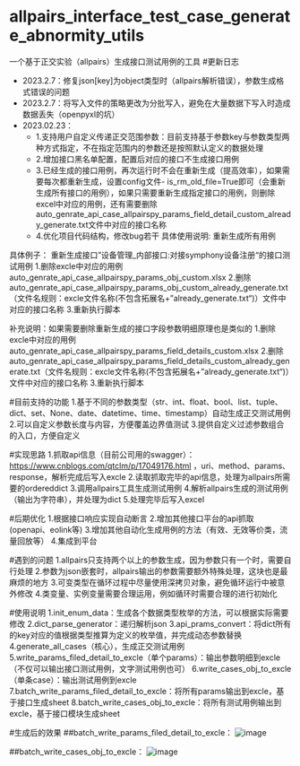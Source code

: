 # allpairs_interface_test_case_generate_abnormity_utils
一个基于正交实验（allpairs）生成接口测试用例的工具
#更新日志
- 2023.2.7：修复json[key]为object类型时（allpairs解析错误），参数生成格式错误的问题
- 2023.2.7：将写入文件的策略更改为分批写入，避免在大量数据下写入时造成数据丢失（openpyxl的坑）
- 2023.02.23：
	- 1.支持用户自定义传递正交范围参数：目前支持基于参数key与参数类型两种方式指定，不在指定范围内的参数还是按照默认定义的数据处理
	- 2.增加接口黑名单配置，配置后对应的接口不生成接口用例
	- 3.已经生成的接口用例，再次运行时不会在重新生成（提高效率），如果需要每次都重新生成，设置config文件- is_rm_old_file=True即可（会重新生成所有接口的用例），如果只需要重新生成指定接口的用例，则删除excel中对应的用例，还有需要删除auto_genrate_api_case_allpairspy_params_field_detail_custom_already_generate.txt文件中对应的接口名称
	- 4.优化项目代码结构，修改bug若干
具体使用说明:
重新生成所有用例


具体例子： 重新生成接口”设备管理_内部接口:对接symphony设备注册“的接口测试用例
1.删除excle中对应的用例auto_genrate_api_case_allpairspy_params_obj_custom.xlsx
2.删除auto_genrate_api_case_allpairspy_params_obj_custom_already_generate.txt（文件名规则：excle文件名称(不包含拓展名+”already_generate.txt“)）文件中对应的接口名称
3.重新执行脚本

补充说明：如果需要删除重新生成的接口字段参数明细原理也是类似的
1.删除excle中对应的用例auto_genrate_api_case_allpairspy_params_field_details_custom.xlsx
2.删除auto_genrate_api_case_allpairspy_params_field_details_custom_already_generate.txt（文件名规则：excle文件名称(不包含拓展名+”already_generate.txt“)）文件中对应的接口名称
3.重新执行脚本



#目前支持的功能
1.基于不同的参数类型（str、int、float、bool、list、tuple、dict、set、None、date、datetime、time、timestamp）自动生成正交测试用例
2.可以自定义参数长度与内容，方便覆盖边界值测试
3.提供自定义过滤参数组合的入口，方便自定义

#实现思路
1.抓取api信息（目前公司用的swagger）： https://www.cnblogs.com/qtclm/p/17049176.html ，uri、method、params、response，解析完成后写入excle
2.读取抓取完毕的api信息，处理为allpairs所需要的ordereddict
3.调用allpairs工具生成测试用例
4.解析allpairs生成的测试用例（输出为字符串），并处理为dict
5.处理完毕后写入excel


#后期优化
1.根据接口响应实现自动断言
2.增加其他接口平台的api抓取(openapi、eolink等)
3.增加其他自动化生成用例的方法（有效、无效等价类，流量回放等）
4.集成到平台

#遇到的问题
1.allpairs只支持两个以上的参数生成，因为参数只有一个时，需要自行处理
2.参数为json嵌套时，allpairs输出的参数需要额外特殊处理，这块也是最麻烦的地方
3.可变类型在循环过程中尽量使用深拷贝对象，避免循环运行中被意外修改
4.类变量、实例变量需要合理运用，例如循环时需要合理的进行初始化

#使用说明
1.init_enum_data：生成各个数据类型枚举的方法，可以根据实际需要修改
2.dict_parse_generator：递归解析json
3.api_prams_convert：将dict所有的key对应的值根据类型推算为定义的枚举值，并完成动态参数替换
4.generate_all_cases（核心），生成正交测试用例
5.write_params_filed_detail_to_excle（单个params）：输出参数明细到excle（不仅可以输出接口测试用例，文字测试用例也可）
6.write_cases_obj_to_excle（单条case）：输出测试用例到excle
7.batch_write_params_filed_detail_to_excle：将所有params输出到excle，基于接口生成sheet
8.batch_write_cases_obj_to_excle：将所有测试用例输出到excle，基于接口模块生成sheet

#生成后的效果
##batch_write_params_filed_detail_to_excle：
![image](https://img2023.cnblogs.com/blog/1357367/202301/1357367-20230131152244372-1543690842.png)


##batch_write_cases_obj_to_excle：
![image](https://img2023.cnblogs.com/blog/1357367/202301/1357367-20230131152107805-1827420595.png)





